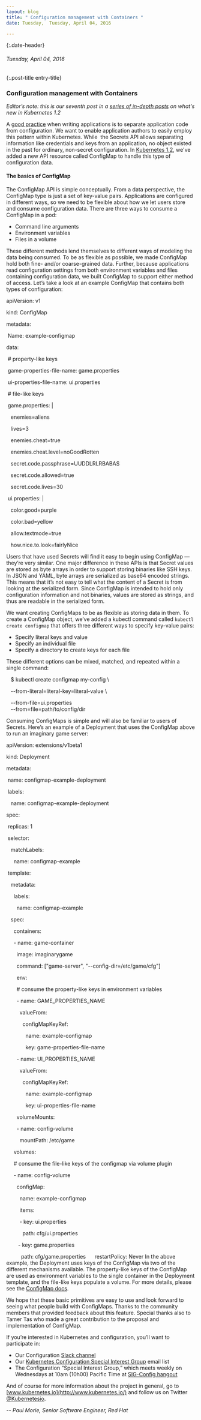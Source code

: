 ```yaml
---
layout: blog
title: " Configuration management with Containers " 
date: Tuesday,  Tuesday, April 04, 2016 

---
```

{:.date-header}
###### Tuesday, April 04, 2016 

{:.post-title entry-title}
### Configuration management with Containers 

_Editor’s note: this is our seventh post in a [series of in-depth posts](http://blog.kubernetes.io/2016/03/five-days-of-kubernetes-12.html) on what's new in Kubernetes 1.2_  
  
A [good practice](http://12factor.net/config) when writing applications is to separate application code from configuration. We want to enable application authors to easily employ this pattern within Kubernetes. While &nbsp;the Secrets API allows separating information like credentials and keys from an application, no object existed in the past for ordinary, non-secret configuration. In [Kubernetes 1.2](https://github.com/kubernetes/kubernetes/blob/master/CHANGELOG.md/#v120), we've added a new API resource called ConfigMap to handle this type of configuration data.  
  

#### **The basics of ConfigMap**
The ConfigMap API is simple conceptually. From a data perspective, the ConfigMap type is just a set of key-value pairs. Applications are configured in different ways, so we need to be flexible about how we let users store and consume configuration data. There are three ways to consume a ConfigMap in a pod:  
  

- Command line arguments
- Environment variables
- Files in a volume
  
These different methods lend themselves to different ways of modeling the data being consumed. To be as flexible as possible, we made ConfigMap hold both fine- and/or coarse-grained data. Further, because applications read configuration settings from both environment variables and files containing configuration data, we built ConfigMap to support either method of access. Let’s take a look at an example ConfigMap that contains both types of configuration:  

  

apiVersion: v1

kind: ConfigMap

metadata:

 &nbsp;Name: example-configmap

data:

 &nbsp;# property-like keys

 &nbsp;game-properties-file-name: game.properties

 &nbsp;ui-properties-file-name: ui.properties

 &nbsp;# file-like keys

 &nbsp;game.properties: |

 &nbsp;&nbsp;&nbsp;enemies=aliens

 &nbsp;&nbsp;&nbsp;lives=3

 &nbsp;&nbsp;&nbsp;enemies.cheat=true

 &nbsp;&nbsp;&nbsp;enemies.cheat.level=noGoodRotten

 &nbsp;&nbsp;&nbsp;secret.code.passphrase=UUDDLRLRBABAS

 &nbsp;&nbsp;&nbsp;secret.code.allowed=true

 &nbsp;&nbsp;&nbsp;secret.code.lives=30

 &nbsp;ui.properties: |

 &nbsp;&nbsp;&nbsp;color.good=purple

 &nbsp;&nbsp;&nbsp;color.bad=yellow

 &nbsp;&nbsp;&nbsp;allow.textmode=true

 &nbsp;&nbsp;&nbsp;how.nice.to.look=fairlyNice

  

Users that have used Secrets will find it easy to begin using ConfigMap — they’re very similar. One major difference in these APIs is that Secret values are stored as byte arrays in order to support storing binaries like SSH keys. In JSON and YAML, byte arrays are serialized as base64 encoded strings. This means that it’s not easy to tell what the content of a Secret is from looking at the serialized form. Since ConfigMap is intended to hold only configuration information and not binaries, values are stored as strings, and thus are readable in the serialized form.

  

We want creating ConfigMaps to be as flexible as storing data in them. To create a ConfigMap object, we’ve added a kubectl command called `kubectl create configmap` that offers three different ways to specify key-value pairs:  
  

- Specify literal keys and value
- Specify an individual file
- Specify a directory to create keys for each file

  

These different options can be mixed, matched, and repeated within a single command:  
  

 &nbsp;&nbsp;&nbsp;$ kubectl create configmap my-config \

 &nbsp;&nbsp;&nbsp;--from-literal=literal-key=literal-value \

 &nbsp;&nbsp;&nbsp;--from-file=ui.properties \
 &nbsp;&nbsp;&nbsp;--from=file=path/to/config/dir

Consuming ConfigMaps is simple and will also be familiar to users of Secrets. Here’s an example of a Deployment that uses the ConfigMap above to run an imaginary game server:  
  

apiVersion: extensions/v1beta1

kind: Deployment

metadata:

 &nbsp;name: configmap-example-deployment

 &nbsp;labels:

 &nbsp;&nbsp;&nbsp;name: configmap-example-deployment

spec:

 &nbsp;replicas: 1

 &nbsp;selector:

 &nbsp;&nbsp;&nbsp;matchLabels:

 &nbsp;&nbsp;&nbsp;&nbsp;&nbsp;name: configmap-example

 &nbsp;template:

 &nbsp;&nbsp;&nbsp;metadata:

 &nbsp;&nbsp;&nbsp;&nbsp;&nbsp;labels:

 &nbsp;&nbsp;&nbsp;&nbsp;&nbsp;&nbsp;&nbsp;name: configmap-example

 &nbsp;&nbsp;&nbsp;spec:

 &nbsp;&nbsp;&nbsp;&nbsp;&nbsp;containers:

 &nbsp;&nbsp;&nbsp;&nbsp;&nbsp;- name: game-container

 &nbsp;&nbsp;&nbsp;&nbsp;&nbsp;&nbsp;&nbsp;image: imaginarygame

 &nbsp;&nbsp;&nbsp;&nbsp;&nbsp;&nbsp;&nbsp;command: ["game-server", "--config-dir=/etc/game/cfg"]

 &nbsp;&nbsp;&nbsp;&nbsp;&nbsp;&nbsp;&nbsp;env:

 &nbsp;&nbsp;&nbsp;&nbsp;&nbsp;&nbsp;&nbsp;# consume the property-like keys in environment variables

 &nbsp;&nbsp;&nbsp;&nbsp;&nbsp;&nbsp;&nbsp;- name: GAME\_PROPERTIES\_NAME

 &nbsp;&nbsp;&nbsp;&nbsp;&nbsp;&nbsp;&nbsp;&nbsp;&nbsp;valueFrom:

 &nbsp;&nbsp;&nbsp;&nbsp;&nbsp;&nbsp;&nbsp;&nbsp;&nbsp;&nbsp;&nbsp;configMapKeyRef:

 &nbsp;&nbsp;&nbsp;&nbsp;&nbsp;&nbsp;&nbsp;&nbsp;&nbsp;&nbsp;&nbsp;&nbsp;&nbsp;name: example-configmap

 &nbsp;&nbsp;&nbsp;&nbsp;&nbsp;&nbsp;&nbsp;&nbsp;&nbsp;&nbsp;&nbsp;&nbsp;&nbsp;key: game-properties-file-name

 &nbsp;&nbsp;&nbsp;&nbsp;&nbsp;&nbsp;&nbsp;- name: UI\_PROPERTIES\_NAME

 &nbsp;&nbsp;&nbsp;&nbsp;&nbsp;&nbsp;&nbsp;&nbsp;&nbsp;valueFrom:

 &nbsp;&nbsp;&nbsp;&nbsp;&nbsp;&nbsp;&nbsp;&nbsp;&nbsp;&nbsp;&nbsp;configMapKeyRef:

 &nbsp;&nbsp;&nbsp;&nbsp;&nbsp;&nbsp;&nbsp;&nbsp;&nbsp;&nbsp;&nbsp;&nbsp;&nbsp;name: example-configmap

 &nbsp;&nbsp;&nbsp;&nbsp;&nbsp;&nbsp;&nbsp;&nbsp;&nbsp;&nbsp;&nbsp;&nbsp;&nbsp;key: ui-properties-file-name

 &nbsp;&nbsp;&nbsp;&nbsp;&nbsp;&nbsp;&nbsp;volumeMounts:

 &nbsp;&nbsp;&nbsp;&nbsp;&nbsp;&nbsp;&nbsp;- name: config-volume

 &nbsp;&nbsp;&nbsp;&nbsp;&nbsp;&nbsp;&nbsp;&nbsp;&nbsp;mountPath: /etc/game

 &nbsp;&nbsp;&nbsp;&nbsp;&nbsp;volumes:

 &nbsp;&nbsp;&nbsp;&nbsp;&nbsp;# consume the file-like keys of the configmap via volume plugin

 &nbsp;&nbsp;&nbsp;&nbsp;&nbsp;- name: config-volume

 &nbsp;&nbsp;&nbsp;&nbsp;&nbsp;&nbsp;&nbsp;configMap:

 &nbsp;&nbsp;&nbsp;&nbsp;&nbsp;&nbsp;&nbsp;&nbsp;&nbsp;name: example-configmap

 &nbsp;&nbsp;&nbsp;&nbsp;&nbsp;&nbsp;&nbsp;&nbsp;&nbsp;items:

 &nbsp;&nbsp;&nbsp;&nbsp;&nbsp;&nbsp;&nbsp;&nbsp;&nbsp;- key: ui.properties

 &nbsp;&nbsp;&nbsp;&nbsp;&nbsp;&nbsp;&nbsp;&nbsp;&nbsp;&nbsp;&nbsp;path: cfg/ui.properties

 &nbsp;&nbsp;&nbsp;&nbsp;&nbsp;&nbsp;&nbsp;&nbsp;- key: game.properties

 &nbsp;&nbsp;&nbsp;&nbsp;&nbsp;&nbsp;&nbsp;&nbsp;&nbsp;&nbsp;path: cfg/game.properties
 &nbsp;&nbsp;&nbsp;&nbsp;&nbsp;restartPolicy: Never
In the above example, the Deployment uses keys of the ConfigMap via two of the different mechanisms available. The property-like keys of the ConfigMap are used as environment variables to the single container in the Deployment template, and the file-like keys populate a volume. For more details, please see the [ConfigMap docs](http://kubernetes.io/docs/user-guide/configmap/).  
  
We hope that these basic primitives are easy to use and look forward to seeing what people build with ConfigMaps. Thanks to the community members that provided feedback about this feature. Special thanks also to Tamer Tas who made a great contribution to the proposal and implementation of ConfigMap.  
  
If you’re interested in Kubernetes and configuration, you’ll want to participate in:  

  

- Our Configuration [Slack channel](https://kubernetes.slack.com/messages/sig-configuration/)
- Our [Kubernetes Configuration Special Interest Group](https://groups.google.com/forum/#!forum/kubernetes-sig-config) email list
- The Configuration “Special Interest Group,” which meets weekly on Wednesdays at 10am (10h00) Pacific Time at [SIG-Config hangout](https://hangouts.google.com/hangouts/_/google.com/kube-sig-config)

  

And of course for more information about the project in general, go to [www.kubernetes.io](http://www.kubernetes.io/) and follow us on Twitter [@Kubernetesio](https://twitter.com/kubernetesio).  
  
-- _Paul Morie, Senior Software Engineer, Red Hat_
  

  

  

  

